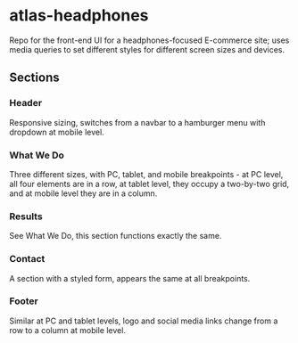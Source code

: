 # atlas-headphones

Repo for the front-end UI for a headphones-focused E-commerce site; uses media queries to set different styles for different screen sizes and devices.

## Sections

### Header

Responsive sizing, switches from a navbar to a hamburger menu with dropdown at mobile level.

### What We Do

Three different sizes, with PC, tablet, and mobile breakpoints - at PC level, all four elements are in a row, at tablet level, they occupy a two-by-two grid, and at mobile level they are in a column.

### Results

See What We Do, this section functions exactly the same.

### Contact

A section with a styled form, appears the same at all breakpoints.

### Footer

Similar at PC and tablet levels, logo and social media links change from a row to a column at mobile level.
